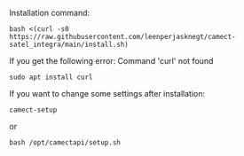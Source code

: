 Installation command:

```
bash <(curl -s0 https://raw.githubusercontent.com/leenperjasknegt/camect-satel_integra/main/install.sh)
```

If you get the following error: Command 'curl' not found

```
sudo apt install curl
```

If you want to change some settings after installation:

```
camect-setup
```

or

```
bash /opt/camectapi/setup.sh
```

